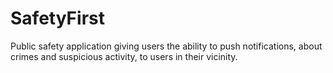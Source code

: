 # SafetyFirst
Public safety application giving users the ability to push notifications, about crimes and suspicious activity, to users in their vicinity.
